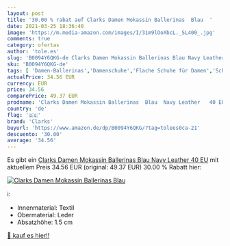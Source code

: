 ```yaml
---
layout: post
title: '30.00 % rabat auf Clarks Damen Mokassin Ballerinas  Blau  '
date: 2021-03-25 18:36:40
image: 'https://m.media-amazon.com/images/I/31m9lOoXbcL._SL400_.jpg'
comments: true
category: ofertas
author: 'tole.es'
slug: 'B0094Y6QKG-de Clarks Damen Mokassin Ballerinas Blau Navy Leather 40 EU'
sku: 'B0094Y6QKG-de'
tags: [ 'Damen-Ballerinas','Damenschuhe','Flache Schuhe für Damen','Schuhe','Schuhe & Handtaschen','Schuhe, Handtaschen & Accessoires','clarks', ]
actualPrice: 34.56 EUR
currency: EUR
price: 34.56
comparePrice: 49.37 EUR
prodname: 'Clarks Damen Mokassin Ballerinas  Blau  Navy Leather   40 EU'
country: 'de'
flag: '🇩🇪'
brand: 'Clarks'
buyurl: 'https://www.amazon.de/dp/B0094Y6QKG/?tag=tolees0ca-21'
descuento: '30.00'
average: '34.56'
---
```


Es gibt ein [Clarks Damen Mokassin Ballerinas  Blau  Navy Leather   40 EU](https://www.amazon.de/dp/B0094Y6QKG/?tag=tolees0ca-21) mit aktuellem Preis 34.56 EUR (original: 49.37 EUR) 30.00 % Rabatt hier:

[![Clarks Damen Mokassin Ballerinas  Blau  ](https://m.media-amazon.com/images/I/31m9lOoXbcL._SL400_.jpg)](https://www.amazon.de/dp/B0094Y6QKG/?tag=tolees0ca-21)

ℹ️:

- Innenmaterial: Textil
- Obermaterial: Leder
- Absatzhöhe: 1.5 cm

[🛒 kauf es hier!!](https://www.amazon.de/dp/B0094Y6QKG/?tag=tolees0ca-21)
